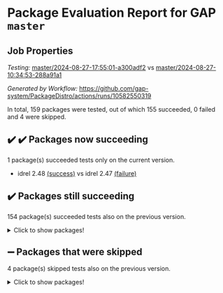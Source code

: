 # Package Evaluation Report for GAP `master`

## Job Properties

*Testing:* [master/2024-08-27-17:55:01-a300adf2](https://github.com/gap-system/PackageDistro/blob/data/reports/master/2024-08-27-17:55:01-a300adf2) vs [master/2024-08-27-10:34:53-288a91a1](https://github.com/gap-system/PackageDistro/blob/data/reports/master/2024-08-27-10:34:53-288a91a1)

*Generated by Workflow:* https://github.com/gap-system/PackageDistro/actions/runs/10582550319

In total, 159 packages were tested, out of which 155 succeeded, 0 failed and 4 were skipped.

## :heavy_check_mark: :heavy_check_mark: Packages now succeeding

1 package(s) succeeded tests only on the current version.
- idrel 2.48 [(success)](https://github.com/gap-system/PackageDistro/actions/runs/10582550319/job/29323251622) vs idrel 2.47 [(failure)](https://github.com/gap-system/PackageDistro/actions/runs/10575933628/job/29301176092)

## :heavy_check_mark: Packages still succeeding

154 package(s) succeeded tests also on the previous version.
<details><summary>Click to show packages!</summary>

- 4ti2interface 2023.02-04 [(success)](https://github.com/gap-system/PackageDistro/actions/runs/10582550319/job/29323221235)
- ace 5.6.2 [(success)](https://github.com/gap-system/PackageDistro/actions/runs/10582550319/job/29323221622)
- aclib 1.3.2 [(success)](https://github.com/gap-system/PackageDistro/actions/runs/10582550319/job/29323221951)
- agt 0.3.1 [(success)](https://github.com/gap-system/PackageDistro/actions/runs/10582550319/job/29323222273)
- alnuth 3.2.1 [(success)](https://github.com/gap-system/PackageDistro/actions/runs/10582550319/job/29323222558)
- anupq 3.3.0 [(success)](https://github.com/gap-system/PackageDistro/actions/runs/10582550319/job/29323223053)
- atlasrep 2.1.9 [(success)](https://github.com/gap-system/PackageDistro/actions/runs/10582550319/job/29323223436)
- autodoc 2023.06.19 [(success)](https://github.com/gap-system/PackageDistro/actions/runs/10582550319/job/29323223800)
- automata 1.15 [(success)](https://github.com/gap-system/PackageDistro/actions/runs/10582550319/job/29323231131)
- automgrp 1.3.2 [(success)](https://github.com/gap-system/PackageDistro/actions/runs/10582550319/job/29323231964)
- autpgrp 1.11 [(success)](https://github.com/gap-system/PackageDistro/actions/runs/10582550319/job/29323232375)
- cap 2024.08-05 [(success)](https://github.com/gap-system/PackageDistro/actions/runs/10582550319/job/29323235111)
- caratinterface 2.3.6 [(success)](https://github.com/gap-system/PackageDistro/actions/runs/10582550319/job/29323235417)
- cddinterface 2024.08.27 [(success)](https://github.com/gap-system/PackageDistro/actions/runs/10582550319/job/29323235717)
- circle 1.6.6 [(success)](https://github.com/gap-system/PackageDistro/actions/runs/10582550319/job/29323236043)
- classicpres 1.22 [(success)](https://github.com/gap-system/PackageDistro/actions/runs/10582550319/job/29323236313)
- cohomolo 1.6.11 [(success)](https://github.com/gap-system/PackageDistro/actions/runs/10582550319/job/29323236584)
- congruence 1.2.6 [(success)](https://github.com/gap-system/PackageDistro/actions/runs/10582550319/job/29323236864)
- corelg 1.57 [(success)](https://github.com/gap-system/PackageDistro/actions/runs/10582550319/job/29323237150)
- crime 1.6 [(success)](https://github.com/gap-system/PackageDistro/actions/runs/10582550319/job/29323237447)
- crisp 1.4.6 [(success)](https://github.com/gap-system/PackageDistro/actions/runs/10582550319/job/29323237720)
- crypting 0.10.4 [(success)](https://github.com/gap-system/PackageDistro/actions/runs/10582550319/job/29323237987)
- cryst 4.1.27 [(success)](https://github.com/gap-system/PackageDistro/actions/runs/10582550319/job/29323238255)
- crystcat 1.1.10 [(success)](https://github.com/gap-system/PackageDistro/actions/runs/10582550319/job/29323238647)
- ctbllib 1.3.9 [(success)](https://github.com/gap-system/PackageDistro/actions/runs/10582550319/job/29323238908)
- cubefree 1.19 [(success)](https://github.com/gap-system/PackageDistro/actions/runs/10582550319/job/29323239167)
- curlinterface 2.3.2 [(success)](https://github.com/gap-system/PackageDistro/actions/runs/10582550319/job/29323239471)
- cvec 2.8.2 [(success)](https://github.com/gap-system/PackageDistro/actions/runs/10582550319/job/29323239751)
- datastructures 0.3.1 [(success)](https://github.com/gap-system/PackageDistro/actions/runs/10582550319/job/29323240008)
- deepthought 1.0.7 [(success)](https://github.com/gap-system/PackageDistro/actions/runs/10582550319/job/29323240269)
- design 1.8 [(success)](https://github.com/gap-system/PackageDistro/actions/runs/10582550319/job/29323240527)
- difsets 2.3.1 [(success)](https://github.com/gap-system/PackageDistro/actions/runs/10582550319/job/29323240856)
- digraphs 1.7.1 [(success)](https://github.com/gap-system/PackageDistro/actions/runs/10582550319/job/29323241100)
- edim 1.3.8 [(success)](https://github.com/gap-system/PackageDistro/actions/runs/10582550319/job/29323241385)
- example 4.3.4 [(success)](https://github.com/gap-system/PackageDistro/actions/runs/10582550319/job/29323241626)
- examplesforhomalg 2023.10-01 [(success)](https://github.com/gap-system/PackageDistro/actions/runs/10582550319/job/29323242016)
- factint 1.6.3 [(success)](https://github.com/gap-system/PackageDistro/actions/runs/10582550319/job/29323242269)
- ferret 1.0.11 [(success)](https://github.com/gap-system/PackageDistro/actions/runs/10582550319/job/29323242541)
- fga 1.5.0 [(success)](https://github.com/gap-system/PackageDistro/actions/runs/10582550319/job/29323242822)
- fining 1.5.6 [(success)](https://github.com/gap-system/PackageDistro/actions/runs/10582550319/job/29323243090)
- float 1.0.4 [(success)](https://github.com/gap-system/PackageDistro/actions/runs/10582550319/job/29323243371)
- format 1.4.4 [(success)](https://github.com/gap-system/PackageDistro/actions/runs/10582550319/job/29323243726)
- forms 1.2.11 [(success)](https://github.com/gap-system/PackageDistro/actions/runs/10582550319/job/29323243982)
- fplsa 1.2.6 [(success)](https://github.com/gap-system/PackageDistro/actions/runs/10582550319/job/29323244280)
- fr 2.4.13 [(success)](https://github.com/gap-system/PackageDistro/actions/runs/10582550319/job/29323244510)
- francy 2.0.3 [(success)](https://github.com/gap-system/PackageDistro/actions/runs/10582550319/job/29323244824)
- fwtree 1.3 [(success)](https://github.com/gap-system/PackageDistro/actions/runs/10582550319/job/29323245167)
- gapdoc 1.6.7 [(success)](https://github.com/gap-system/PackageDistro/actions/runs/10582550319/job/29323245564)
- gauss 2023.08-01 [(success)](https://github.com/gap-system/PackageDistro/actions/runs/10582550319/job/29323245876)
- gaussforhomalg 2024.08-01 [(success)](https://github.com/gap-system/PackageDistro/actions/runs/10582550319/job/29323246125)
- gbnp 1.0.5 [(success)](https://github.com/gap-system/PackageDistro/actions/runs/10582550319/job/29323246375)
- generalizedmorphismsforcap 2024.04-01 [(success)](https://github.com/gap-system/PackageDistro/actions/runs/10582550319/job/29323246649)
- genss 1.6.9 [(success)](https://github.com/gap-system/PackageDistro/actions/runs/10582550319/job/29323246908)
- gradedmodules 2024.01-01 [(success)](https://github.com/gap-system/PackageDistro/actions/runs/10582550319/job/29323247190)
- gradedringforhomalg 2024.07-01 [(success)](https://github.com/gap-system/PackageDistro/actions/runs/10582550319/job/29323247519)
- grape 4.9.0 [(success)](https://github.com/gap-system/PackageDistro/actions/runs/10582550319/job/29323247830)
- groupoids 1.74 [(success)](https://github.com/gap-system/PackageDistro/actions/runs/10582550319/job/29323248126)
- grpconst 2.6.5 [(success)](https://github.com/gap-system/PackageDistro/actions/runs/10582550319/job/29323248410)
- guarana 0.96.3 [(success)](https://github.com/gap-system/PackageDistro/actions/runs/10582550319/job/29323248698)
- guava 3.19 [(success)](https://github.com/gap-system/PackageDistro/actions/runs/10582550319/job/29323249049)
- hap 1.65 [(success)](https://github.com/gap-system/PackageDistro/actions/runs/10582550319/job/29323249360)
- hapcryst 0.1.15 [(success)](https://github.com/gap-system/PackageDistro/actions/runs/10582550319/job/29323249710)
- hecke 1.5.3 [(success)](https://github.com/gap-system/PackageDistro/actions/runs/10582550319/job/29323249990)
- help 4.0 [(success)](https://github.com/gap-system/PackageDistro/actions/runs/10582550319/job/29323250403)
- homalg 2024.01-01 [(success)](https://github.com/gap-system/PackageDistro/actions/runs/10582550319/job/29323250813)
- homalgtocas 2023.11-01 [(success)](https://github.com/gap-system/PackageDistro/actions/runs/10582550319/job/29323251266)
- images 1.3.2 [(success)](https://github.com/gap-system/PackageDistro/actions/runs/10582550319/job/29323251938)
- intpic 0.3.0 [(success)](https://github.com/gap-system/PackageDistro/actions/runs/10582550319/job/29323252278)
- io 4.8.3 [(success)](https://github.com/gap-system/PackageDistro/actions/runs/10582550319/job/29323252625)
- io_forhomalg 2023.02-04 [(success)](https://github.com/gap-system/PackageDistro/actions/runs/10582550319/job/29323252960)
- irredsol 1.4.4 [(success)](https://github.com/gap-system/PackageDistro/actions/runs/10582550319/job/29323253376)
- json 2.2.1 [(success)](https://github.com/gap-system/PackageDistro/actions/runs/10582550319/job/29323253739)
- jupyterkernel 1.5.1 [(success)](https://github.com/gap-system/PackageDistro/actions/runs/10582550319/job/29323254085)
- jupyterviz 1.5.6 [(success)](https://github.com/gap-system/PackageDistro/actions/runs/10582550319/job/29323254396)
- kan 1.37 [(success)](https://github.com/gap-system/PackageDistro/actions/runs/10582550319/job/29323254669)
- kbmag 1.5.11 [(success)](https://github.com/gap-system/PackageDistro/actions/runs/10582550319/job/29323254984)
- laguna 3.9.7 [(success)](https://github.com/gap-system/PackageDistro/actions/runs/10582550319/job/29323255328)
- liealgdb 2.2.1 [(success)](https://github.com/gap-system/PackageDistro/actions/runs/10582550319/job/29323255635)
- liepring 2.9.1 [(success)](https://github.com/gap-system/PackageDistro/actions/runs/10582550319/job/29323256002)
- liering 2.4.2 [(success)](https://github.com/gap-system/PackageDistro/actions/runs/10582550319/job/29323256294)
- linearalgebraforcap 2024.08-06 [(success)](https://github.com/gap-system/PackageDistro/actions/runs/10582550319/job/29323256611)
- lins 0.9 [(success)](https://github.com/gap-system/PackageDistro/actions/runs/10582550319/job/29323256975)
- localizeringforhomalg 2023.10-01 [(success)](https://github.com/gap-system/PackageDistro/actions/runs/10582550319/job/29323257313)
- loops 3.4.3 [(success)](https://github.com/gap-system/PackageDistro/actions/runs/10582550319/job/29323257636)
- lpres 1.1.1 [(success)](https://github.com/gap-system/PackageDistro/actions/runs/10582550319/job/29323258048)
- majoranaalgebras 1.5.2 [(success)](https://github.com/gap-system/PackageDistro/actions/runs/10582550319/job/29323258362)
- mapclass 1.4.6 [(success)](https://github.com/gap-system/PackageDistro/actions/runs/10582550319/job/29323258738)
- matgrp 0.70 [(success)](https://github.com/gap-system/PackageDistro/actions/runs/10582550319/job/29323259179)
- matricesforhomalg 2024.08-05 [(success)](https://github.com/gap-system/PackageDistro/actions/runs/10582550319/job/29323259562)
- modisom 2.5.4 [(success)](https://github.com/gap-system/PackageDistro/actions/runs/10582550319/job/29323259905)
- modulepresentationsforcap 2024.08-02 [(success)](https://github.com/gap-system/PackageDistro/actions/runs/10582550319/job/29323260213)
- modules 2024.01-01 [(success)](https://github.com/gap-system/PackageDistro/actions/runs/10582550319/job/29323260574)
- monoidalcategories 2024.06-02 [(success)](https://github.com/gap-system/PackageDistro/actions/runs/10582550319/job/29323260890)
- nconvex 2022.09-01 [(success)](https://github.com/gap-system/PackageDistro/actions/runs/10582550319/job/29323261218)
- nilmat 1.4.2 [(success)](https://github.com/gap-system/PackageDistro/actions/runs/10582550319/job/29323261481)
- nock 1.5 [(success)](https://github.com/gap-system/PackageDistro/actions/runs/10582550319/job/29323261755)
- normalizinterface 1.3.6 [(success)](https://github.com/gap-system/PackageDistro/actions/runs/10582550319/job/29323262058)
- nq 2.5.11 [(success)](https://github.com/gap-system/PackageDistro/actions/runs/10582550319/job/29323262428)
- numericalsgps 1.3.1 [(success)](https://github.com/gap-system/PackageDistro/actions/runs/10582550319/job/29323262709)
- openmath 11.5.3 [(success)](https://github.com/gap-system/PackageDistro/actions/runs/10582550319/job/29323263002)
- orb 4.9.1 [(success)](https://github.com/gap-system/PackageDistro/actions/runs/10582550319/job/29323263290)
- packagemanager 1.4.4 [(success)](https://github.com/gap-system/PackageDistro/actions/runs/10582550319/job/29323263588)
- patternclass 2.4.3 [(success)](https://github.com/gap-system/PackageDistro/actions/runs/10582550319/job/29323263873)
- permut 2.0.5 [(success)](https://github.com/gap-system/PackageDistro/actions/runs/10582550319/job/29323264190)
- polenta 1.3.10 [(success)](https://github.com/gap-system/PackageDistro/actions/runs/10582550319/job/29323264492)
- polymaking 0.8.7 [(success)](https://github.com/gap-system/PackageDistro/actions/runs/10582550319/job/29323264817)
- primgrp 3.4.4 [(success)](https://github.com/gap-system/PackageDistro/actions/runs/10582550319/job/29323265116)
- profiling 2.5.4 [(success)](https://github.com/gap-system/PackageDistro/actions/runs/10582550319/job/29323265411)
- qdistrnd 0.9.4 [(success)](https://github.com/gap-system/PackageDistro/actions/runs/10582550319/job/29323265687)
- qpa 1.35 [(success)](https://github.com/gap-system/PackageDistro/actions/runs/10582550319/job/29323265990)
- quagroup 1.8.4 [(success)](https://github.com/gap-system/PackageDistro/actions/runs/10582550319/job/29323266345)
- radiroot 2.9 [(success)](https://github.com/gap-system/PackageDistro/actions/runs/10582550319/job/29323266661)
- rcwa 4.7.1 [(success)](https://github.com/gap-system/PackageDistro/actions/runs/10582550319/job/29323266951)
- rds 1.8 [(success)](https://github.com/gap-system/PackageDistro/actions/runs/10582550319/job/29323267272)
- recog 1.4.2 [(success)](https://github.com/gap-system/PackageDistro/actions/runs/10582550319/job/29323267613)
- repndecomp 1.3.0 [(success)](https://github.com/gap-system/PackageDistro/actions/runs/10582550319/job/29323267926)
- repsn 3.1.2 [(success)](https://github.com/gap-system/PackageDistro/actions/runs/10582550319/job/29323268324)
- resclasses 4.7.3 [(success)](https://github.com/gap-system/PackageDistro/actions/runs/10582550319/job/29323268672)
- ringsforhomalg 2024.06-01 [(success)](https://github.com/gap-system/PackageDistro/actions/runs/10582550319/job/29323268975)
- sco 2023.08-01 [(success)](https://github.com/gap-system/PackageDistro/actions/runs/10582550319/job/29323269266)
- scscp 2.4.3 [(success)](https://github.com/gap-system/PackageDistro/actions/runs/10582550319/job/29323269548)
- semigroups 5.3.7 [(success)](https://github.com/gap-system/PackageDistro/actions/runs/10582550319/job/29323269804)
- sglppow 2.4 [(success)](https://github.com/gap-system/PackageDistro/actions/runs/10582550319/job/29323270127)
- sgpviz 0.999.5 [(success)](https://github.com/gap-system/PackageDistro/actions/runs/10582550319/job/29323270438)
- simpcomp 2.1.14 [(success)](https://github.com/gap-system/PackageDistro/actions/runs/10582550319/job/29323270712)
- singular 2024.06.03 [(success)](https://github.com/gap-system/PackageDistro/actions/runs/10582550319/job/29323270985)
- sl2reps 1.1 [(success)](https://github.com/gap-system/PackageDistro/actions/runs/10582550319/job/29323271288)
- sla 1.6.2 [(success)](https://github.com/gap-system/PackageDistro/actions/runs/10582550319/job/29323271654)
- smallgrp 1.5.4 [(success)](https://github.com/gap-system/PackageDistro/actions/runs/10582550319/job/29323271948)
- smallsemi 0.7.1 [(success)](https://github.com/gap-system/PackageDistro/actions/runs/10582550319/job/29323272289)
- sonata 2.9.6 [(success)](https://github.com/gap-system/PackageDistro/actions/runs/10582550319/job/29323272693)
- sophus 1.27 [(success)](https://github.com/gap-system/PackageDistro/actions/runs/10582550319/job/29323273030)
- sotgrps 1.2 [(success)](https://github.com/gap-system/PackageDistro/actions/runs/10582550319/job/29323273352)
- spinsym 1.5.2 [(success)](https://github.com/gap-system/PackageDistro/actions/runs/10582550319/job/29323273709)
- standardff 1.0 [(success)](https://github.com/gap-system/PackageDistro/actions/runs/10582550319/job/29323274016)
- symbcompcc 1.3.2 [(success)](https://github.com/gap-system/PackageDistro/actions/runs/10582550319/job/29323274362)
- thelma 1.3 [(success)](https://github.com/gap-system/PackageDistro/actions/runs/10582550319/job/29323274599)
- tomlib 1.2.11 [(success)](https://github.com/gap-system/PackageDistro/actions/runs/10582550319/job/29323274896)
- toolsforhomalg 2024.07-01 [(success)](https://github.com/gap-system/PackageDistro/actions/runs/10582550319/job/29323275205)
- toric 1.9.6 [(success)](https://github.com/gap-system/PackageDistro/actions/runs/10582550319/job/29323275480)
- toricvarieties 2022.07.13 [(success)](https://github.com/gap-system/PackageDistro/actions/runs/10582550319/job/29323275763)
- transgrp 3.6.5 [(success)](https://github.com/gap-system/PackageDistro/actions/runs/10582550319/job/29323276051)
- typeset 1.2.2 [(success)](https://github.com/gap-system/PackageDistro/actions/runs/10582550319/job/29323276356)
- ugaly 4.1.3 [(success)](https://github.com/gap-system/PackageDistro/actions/runs/10582550319/job/29323276633)
- unipot 1.6 [(success)](https://github.com/gap-system/PackageDistro/actions/runs/10582550319/job/29323276952)
- unitlib 4.2.0 [(success)](https://github.com/gap-system/PackageDistro/actions/runs/10582550319/job/29323277274)
- utils 0.85 [(success)](https://github.com/gap-system/PackageDistro/actions/runs/10582550319/job/29323277660)
- uuid 0.7 [(success)](https://github.com/gap-system/PackageDistro/actions/runs/10582550319/job/29323278735)
- walrus 0.9991 [(success)](https://github.com/gap-system/PackageDistro/actions/runs/10582550319/job/29323279079)
- wedderga 4.10.5 [(success)](https://github.com/gap-system/PackageDistro/actions/runs/10582550319/job/29323279421)
- xmod 2.92 [(success)](https://github.com/gap-system/PackageDistro/actions/runs/10582550319/job/29323279742)
- xmodalg 1.23 [(success)](https://github.com/gap-system/PackageDistro/actions/runs/10582550319/job/29323280067)
- yangbaxter 0.10.6 [(success)](https://github.com/gap-system/PackageDistro/actions/runs/10582550319/job/29323280353)
- zeromqinterface 0.16 [(success)](https://github.com/gap-system/PackageDistro/actions/runs/10582550319/job/29323280657)
</details>

## :heavy_minus_sign: Packages that were skipped

4 package(s) skipped tests also on the previous version.
<details><summary>Click to show packages!</summary>

- browse 1.8.21 [(skipped)](https://github.com/gap-system/PackageDistro/actions/runs/10582550319/job/29322571770)
- itc 1.5.1 [(skipped)](https://github.com/gap-system/PackageDistro/actions/runs/10582550319/job/29322571770)
- polycyclic 2.16 [(skipped)](https://github.com/gap-system/PackageDistro/actions/runs/10582550319/job/29322571770)
- xgap 4.32 [(skipped)](https://github.com/gap-system/PackageDistro/actions/runs/10582550319/job/29322571770)
</details>

